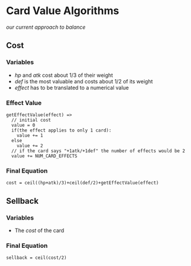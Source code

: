 # Card Value Algorithms
*our current approach to balance*
## Cost
### Variables
- *hp* and *atk* cost about 1/3 of their weight
- *def* is the most valuable and costs about 1/2 of its weight
- *effect* has to be translated to a numerical value

### Effect Value
```
getEffectValue(effect) =>
  // initial cost
  value = 0
  if(the effect applies to only 1 card):
    value += 1
  else
    value += 2
  // if the card says "+1atk/+1def" the number of effects would be 2
  value += NUM_CARD_EFFECTS
```
### Final Equation
`cost = ceil((hp+atk)/3)+ceil(def/2)+getEffectValue(effect)`
## Sellback
### Variables
- The *cost* of the card

### Final Equation
`sellback = ceil(cost/2)`
